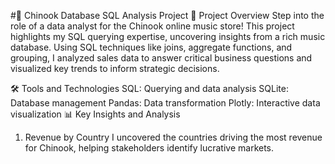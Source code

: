 #🎵 Chinook Database SQL Analysis Project
🚀 Project Overview
Step into the role of a data analyst for the Chinook online music store! This project highlights my SQL querying expertise, uncovering insights from a rich music database. Using SQL techniques like joins, aggregate functions, and grouping, I analyzed sales data to answer critical business questions and visualized key trends to inform strategic decisions.

🛠️ Tools and Technologies
SQL: Querying and data analysis
SQLite: Database management
Pandas: Data transformation
Plotly: Interactive data visualization
📊 Key Insights and Analysis
1. Revenue by Country
I uncovered the countries driving the most revenue for Chinook, helping stakeholders identify lucrative markets.
